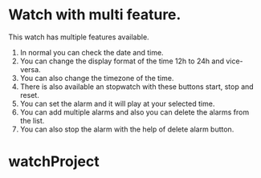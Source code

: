 # Watch with multi feature.

This watch has multiple features available.

1. In normal you can check the date and time.
2. You can change the display format of the time 12h to 24h and vice-versa.
3. You can also change the timezone of the time.
4. There is also available an stopwatch with these buttons start, stop and reset.
5. You can set the alarm and it will play at your selected time.
6. You can add multiple alarms and also you can delete the alarms from the list.
7. You can also stop the alarm with the help of delete alarm button.
# watchProject

